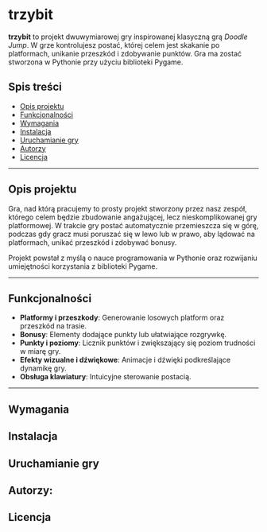 # trzybit

**trzybit** to projekt dwuwymiarowej gry inspirowanej klasyczną grą *Doodle Jump*. W grze kontrolujesz postać, której celem jest skakanie po platformach, unikanie przeszkód i zdobywanie punktów. Gra ma zostać stworzona w Pythonie przy użyciu biblioteki Pygame.

## Spis treści

- [Opis projektu](#opis-projektu)  
- [Funkcjonalności](#funkcjonalności)  
- [Wymagania](#wymagania)  
- [Instalacja](#instalacja)  
- [Uruchamianie gry](#uruchamianie-gry)  
- [Autorzy](#autorzy)  
- [Licencja](#licencja)

---

## Opis projektu

Gra, nad którą pracujemy to prosty projekt stworzony przez nasz zespół, którego celem będzie zbudowanie angażującej, lecz nieskomplikowanej gry platformowej. W trakcie gry postać automatycznie przemieszcza się w górę, podczas gdy gracz musi poruszać się w lewo lub w prawo, aby lądować na platformach, unikać przeszkód i zdobywać bonusy.

Projekt powstał z myślą o nauce programowania w Pythonie oraz rozwijaniu umiejętności korzystania z biblioteki Pygame.

---

## Funkcjonalności

- **Platformy i przeszkody**: Generowanie losowych platform oraz przeszkód na trasie.
- **Bonusy**: Elementy dodające punkty lub ułatwiające rozgrywkę.
- **Punkty i poziomy**: Licznik punktów i zwiększający się poziom trudności w miarę gry.
- **Efekty wizualne i dźwiękowe**: Animacje i dźwięki podkreślające dynamikę gry.
- **Obsługa klawiatury**: Intuicyjne sterowanie postacią.

---

## Wymagania

## Instalacja

## Uruchamianie gry

## Autorzy:

## Licencja

